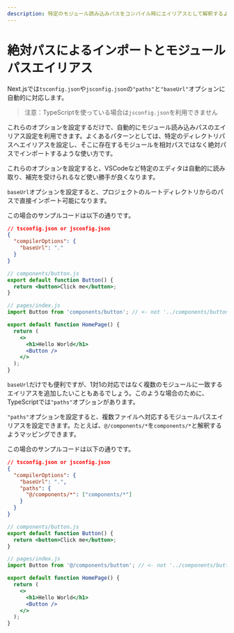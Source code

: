 ```yaml
---
description: 特定のモジュール読み込みパスをコンパイル時にエイリアスとして解釈するよう設定できます
---
```


# 絶対パスによるインポートとモジュールパスエイリアス

Next.jsでは`tsconfig.json`や`jsconfig.json`の`"paths"`と`"baseUrl"`オプションに自動的に対応します。

> 注意：TypeScriptを使っている場合は`jsconfig.json`を利用できません

これらのオプションを設定するだけで、自動的にモジュール読み込みパスのエイリアス設定を利用できます。よくあるパターンとしては、特定のディレクトリパスへエイリアスを設定し、そこに存在するモジュールを相対パスではなく絶対パスでインポートするような使い方です。

これらのオプションを設定すると、VSCodeなど特定のエディタは自動的に読み取り、補完を受けられるなど使い勝手が良くなります。

`baseUrl`オプションを設定すると、プロジェクトのルートディレクトリからのパスで直接インポート可能になります。

この場合のサンプルコードは以下の通りです。

```json
// tsconfig.json or jsconfig.json
{
  "compilerOptions": {
    "baseUrl": "."
  }
}
```

```jsx
// components/button.js
export default function Button() {
  return <button>Click me</button>;
}
```

```jsx
// pages/index.js
import Button from 'components/button'; // <- not '../components/button';

export default function HomePage() {
  return (
    <>
      <h1>Hello World</h1>
      <Button />
    </>
  );
}
```

`baseUrl`だけでも便利ですが、1対1の対応ではなく複数のモジュールに一致するエイリアスを追加したいこともあるでしょう。このような場合のために、TypeScriptでは`"paths"`オプションがあります。

`"paths"`オプションを設定すると、複数ファイルへ対応するモジュールパスエイリアスを設定できます。たとえば、`@/components/*`を`components/*`と解釈するようマッピングできます。

この場合のサンプルコードは以下の通りです。

```json
// tsconfig.json or jsconfig.json
{
  "compilerOptions": {
    "baseUrl": ".",
    "paths": {
      "@/components/*": ["components/*"]
    }
  }
}
```

```jsx
// components/button.js
export default function Button() {
  return <button>Click me</button>;
}
```

```jsx
// pages/index.js
import Button from '@/components/button'; // <- not '../components/button';

export default function HomePage() {
  return (
    <>
      <h1>Hello World</h1>
      <Button />
    </>
  );
}
```
